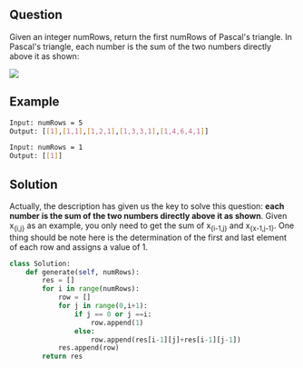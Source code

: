 ## Question
Given an integer numRows, return the first numRows of Pascal's triangle.
In Pascal's triangle, each number is the sum of the two numbers directly above it as shown:

![](https://upload.wikimedia.org/wikipedia/commons/0/0d/PascalTriangleAnimated2.gif)

## Example
```bash
Input: numRows = 5
Output: [[1],[1,1],[1,2,1],[1,3,3,1],[1,4,6,4,1]]
```
```bash
Input: numRows = 1
Output: [[1]]
```
## Solution
Actually, the description has given us the key to solve this question: **each number is the sum of the two numbers directly above it as shown**. Given x<sub>{i,j}</sub> as an example, you only need to get the sum of x<sub>{i-1,j}</sub> and x<sub>{x-1,j-1}</sub>. One thing should be note here is the determination of the first and last element of each row and assigns a value of 1.

```python
class Solution:
    def generate(self, numRows):
        res = []
        for i in range(numRows):
            row = []
            for j in range(0,i+1):
                if j == 0 or j ==i:
                    row.append(1)
                else:
                    row.append(res[i-1][j]+res[i-1][j-1])
            res.append(row)
        return res

```